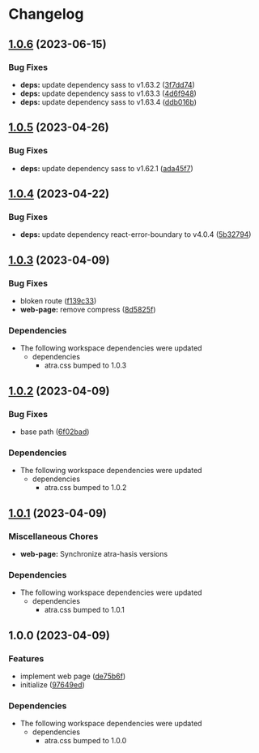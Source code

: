 # Changelog

## [1.0.6](https://github.com/re-taro/atra.css/compare/web-page-v1.0.5...web-page-v1.0.6) (2023-06-15)


### Bug Fixes

* **deps:** update dependency sass to v1.63.2 ([3f7dd74](https://github.com/re-taro/atra.css/commit/3f7dd74b33b7ed07eadc3d50e8532bf343207a6e))
* **deps:** update dependency sass to v1.63.3 ([4d6f948](https://github.com/re-taro/atra.css/commit/4d6f948f2e2821fd9abff5ef5424a9fdaa51c995))
* **deps:** update dependency sass to v1.63.4 ([ddb016b](https://github.com/re-taro/atra.css/commit/ddb016b772365bb1ba009b1ec0655bd0ed584c6e))

## [1.0.5](https://github.com/re-taro/atra.css/compare/web-page-v1.0.4...web-page-v1.0.5) (2023-04-26)


### Bug Fixes

* **deps:** update dependency sass to v1.62.1 ([ada45f7](https://github.com/re-taro/atra.css/commit/ada45f708aec73395f2b6457d31c973d7ef25205))

## [1.0.4](https://github.com/re-taro/atra.css/compare/web-page-v1.0.3...web-page-v1.0.4) (2023-04-22)


### Bug Fixes

* **deps:** update dependency react-error-boundary to v4.0.4 ([5b32794](https://github.com/re-taro/atra.css/commit/5b3279400e475af4314c0946d1fde47d0f68dcf8))

## [1.0.3](https://github.com/re-taro/atra.css/compare/web-page-v1.0.2...web-page-v1.0.3) (2023-04-09)

### Bug Fixes

- bloken route ([f139c33](https://github.com/re-taro/atra.css/commit/f139c3309911ec4b8bd7cdd9a4834c50c0ba57ee))
- **web-page:** remove compress ([8d5825f](https://github.com/re-taro/atra.css/commit/8d5825fdf07f26cca884a49ad29f27ce19dbb95d))

### Dependencies

- The following workspace dependencies were updated
  - dependencies
    - atra.css bumped to 1.0.3

## [1.0.2](https://github.com/re-taro/atra.css/compare/web-page-v1.0.1...web-page-v1.0.2) (2023-04-09)

### Bug Fixes

- base path ([6f02bad](https://github.com/re-taro/atra.css/commit/6f02bad76bb9aa0b6444a28894c793bf07a63ac3))

### Dependencies

- The following workspace dependencies were updated
  - dependencies
    - atra.css bumped to 1.0.2

## [1.0.1](https://github.com/re-taro/atra.css/compare/web-page-v1.0.0...web-page-v1.0.1) (2023-04-09)

### Miscellaneous Chores

- **web-page:** Synchronize atra-hasis versions

### Dependencies

- The following workspace dependencies were updated
  - dependencies
    - atra.css bumped to 1.0.1

## 1.0.0 (2023-04-09)

### Features

- implement web page ([de75b6f](https://github.com/re-taro/atra.css/commit/de75b6ffacd5ee9af8bab8686470269b824050fe))
- initialize ([97649ed](https://github.com/re-taro/atra.css/commit/97649ed5ecd59963364f7b0d42c0ccbeb2888e5d))

### Dependencies

- The following workspace dependencies were updated
  - dependencies
    - atra.css bumped to 1.0.0
